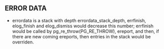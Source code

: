 ## ERROR DATA
* errordata is a stack with depth errordata_stack_depth, errfinish, elog_finish and elog_dismiss would decrease this number; errfinish would be called by pg_re_throw(PG_RE_THROW), ereport, and then, if there are new coming ereports, then entries in the stack would be overriden.